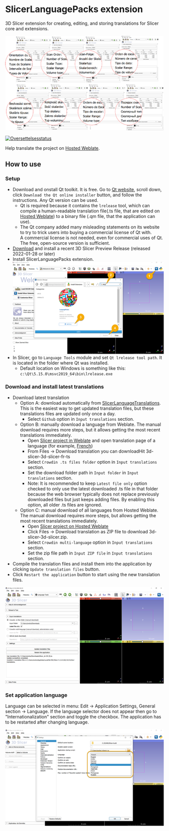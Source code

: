# SlicerLanguagePacks extension

3D Slicer extension for creating, editing, and storing translations for Slicer core and extensions.

![](Docs/ExampleTranslations.png)

<a href="https://hosted.weblate.org/engage/3d-slicer/">
<img src="https://hosted.weblate.org/widgets/3d-slicer/-/horizontal-auto.svg" alt="Oversettelsesstatus" />
</a>

Help translate the project on [Hosted Weblate](https://hosted.weblate.org/engage/3d-slicer/).

## How to use

### Setup

- Download and onstall Qt toolkit. It is free. Go to [Qt website](https://www.qt.io/download-open-source), scroll down, click `Download the Qt online installer` button, and follow the instructions. Any Qt version can be used.
  - Qt is required because it contains the `lrelease` tool, which can compile a human-readable translation file(.ts file, that are edited on [Hosted Weblate](https://hosted.weblate.org/project/3d-slicer)) to a binary file (.qm file, that the application can use).
  - The Qt company added many misleading statements on its website to try to trick users into buying a commercial license of Qt with. \
  A commercial license is not needed, even for commercial uses of Qt. The free, open-source version is sufficient.
- [Download](https://download.slicer.org) and install a recent 3D Slicer Preview Release (released 2022-01-28 or later)
- Install SlicerLanguagePacks extension.
  ![](Docs/ExtensionInstall.png)
- In Slicer, go to `Language Tools` module and set `Qt lrelease tool path`. It is located in the folder where Qt was installed.
  - Default location on Windows is something like this: `c:\Qt\5.15.0\msvc2019_64\bin\lrelease.exe`

### Download and install latest translations

- Download latest translation
  - Option A: download automatically from [SlicerLanguageTranslations](https://github.com/Slicer/SlicerLanguageTranslations). This is the easiest way to get updated translation files, but these translations files are updated only once a day.
    - Select `Github` option in `Input translations` section.
  - Option B: manually download a language from Weblate. The manual download requires more steps, but it allows getting the most recent translations immediately.
    - Open [Slicer project in Weblate](https://hosted.weblate.org/project/3d-slicer) and open translation page of a language (for example, [French](https://hosted.weblate.org/projects/3d-slicer/3d-slicer/fr/))
    - From Files → Download translation you can downloadHit 3d-slicer-3d-slicer-fr-ts
    - Select `Crowdin .ts files folder` option in `Input translations` section.
    - Set the download folder path in `Input folder` in `Input translations` section.
    - Note: It is recommended to keep `Latest file only` option checked to only use the latest downloaded .ts file in that folder because the web browser typically does not replace previously downloaded files but just keeps adding files. By enabling this option, all older .ts files are ignored.
  - Option C: manual download of all languages from Hosted Weblate. The manual download requires more steps, but allows getting the most recent translations immediately.
    - Open [Slicer project on Hosted Weblate](https://hosted.weblate.org/project/3d-slicer)
    - Click Files → Download translation as ZIP file to download 3d-slicer-3d-slicer.zip.
    - Select `Crowdin multi-language` option in `Input translations` section.
    - Set the zip file path in `Input ZIP file` in `Input translations` section.
- Compile the translation files and install them into the application by clicking `Update translation files` button.
- Click `Restart the application` button to start using the new translation files.

![](Docs/LanguageTools.png)

### Set application language

Language can be selected in menu: Edit -> Application Settings, General section -> Language. If the language selector does not appear then go to "Internationalization" section and toggle the checkbox. The application has to be restarted after changing language.

![](Docs/LanguageSelector.png)
